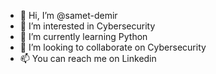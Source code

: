 - 👋 Hi, I’m @samet-demir
- 👀 I’m interested in Cybersecurity
- 🌱 I’m currently learning Python
- 💞️ I’m looking to collaborate on Cybersecurity
- 📫 You can reach me on Linkedin

<!---
samet-demir/samet-demir is a ✨ special ✨ repository because its `README.md` (this file) appears on your GitHub profile.
You can click the Preview link to take a look at your changes.
--->
